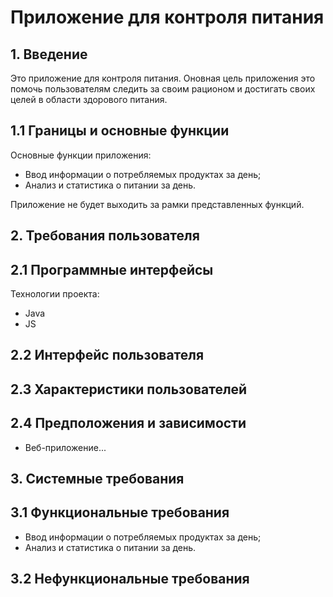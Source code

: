 # Приложение для контроля питания

## 1. Введение

Это приложение для контроля питания. Оновная цель приложения это помочь пользователям следить за своим рационом и достигать своих целей в области здорового питания.

## 1.1 Границы и основные функции

Основные функции приложения:
- Ввод информации о потребляемых продуктах за день;
- Анализ и статистика о питании за день.

Приложение не будет выходить за рамки представленных функций.

## 2. Требования пользователя

## 2.1 Программные интерфейсы

Технологии проекта:
- Java
- JS

## 2.2 Интерфейс пользователя


## 2.3 Характеристики пользователей

## 2.4 Предположения и зависимости

- Веб-приложение...

## 3. Системные требования

## 3.1 Функциональные требования

- Ввод информации о потребляемых продуктах за день;
- Анализ и статистика о питании за день.

## 3.2 Нефункциональные требования

